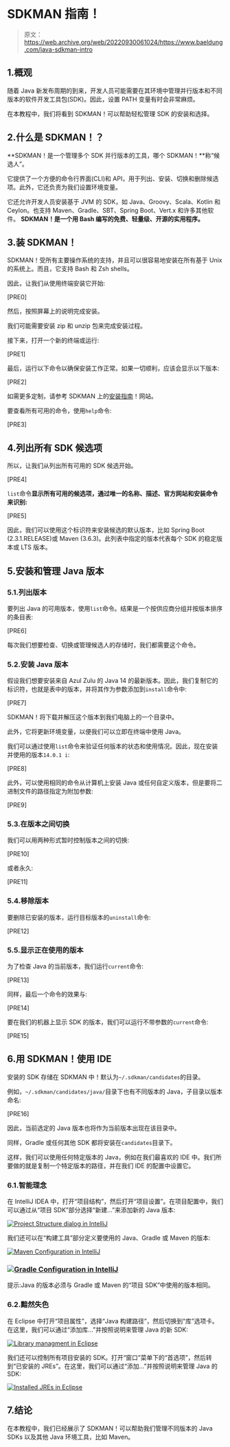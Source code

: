 # SDKMAN 指南！

> 原文：<https://web.archive.org/web/20220930061024/https://www.baeldung.com/java-sdkman-intro>

## 1.概观

随着 Java 新发布周期的到来，开发人员可能需要在其环境中管理并行版本和不同版本的软件开发工具包(SDK)。因此，设置 PATH 变量有时会非常麻烦。

在本教程中，我们将看到 SDKMAN！可以帮助轻松管理 SDK 的安装和选择。

## 2.什么是 SDKMAN！？

**SDKMAN！是一个管理多个 SDK 并行版本的工具，哪个 SDKMAN！**称“候选人”。

它提供了一个方便的命令行界面(CLI)和 API，用于列出、安装、切换和删除候选项。此外，它还负责为我们设置环境变量。

它还允许开发人员安装基于 JVM 的 SDK，如 Java、Groovy、Scala、Kotlin 和 Ceylon。也支持 Maven、Gradle、SBT、Spring Boot、Vert.x 和许多其他软件。 **SDKMAN！是一个用 Bash 编写的免费、轻量级、开源的实用程序。**

## 3.装 SDKMAN！

SDKMAN！受所有主要操作系统的支持，并且可以很容易地安装在所有基于 Unix 的系统上。而且，它支持 Bash 和 Zsh shells。

因此，让我们从使用终端安装它开始:

[PRE0]

然后，按照屏幕上的说明完成安装。

我们可能需要安装 zip 和 unzip 包来完成安装过程。

接下来，打开一个新的终端或运行:

[PRE1]

最后，运行以下命令以确保安装工作正常。如果一切顺利，应该会显示以下版本:

[PRE2]

如需更多定制，请参考 SDKMAN 上的[安装指南](https://web.archive.org/web/20221129012154/https://sdkman.io/install)！网站。

要查看所有可用的命令，使用`help`命令:

[PRE3]

## 4.列出所有 SDK 候选项

所以，让我们从列出所有可用的 SDK 候选开始。

[PRE4]

`list`命令**显示所有可用的候选项，通过唯一的名称、描述、官方网站和安装命令来识别:**

[PRE5]

因此，我们可以使用这个标识符来安装候选的默认版本，比如 Spring Boot (2.3.1.RELEASE)或 Maven (3.6.3)。此列表中指定的版本代表每个 SDK 的稳定版本或 LTS 版本。

## 5.安装和管理 Java 版本

### 5.1.列出版本

要列出 Java 的可用版本，使用`list`命令。结果是一个按供应商分组并按版本排序的条目表:

[PRE6]

每次我们想要检查、切换或管理候选人的存储时，我们都需要这个命令。

### 5.2.安装 Java 版本

假设我们想要安装来自 Azul Zulu 的 Java 14 的最新版本。因此，我们复制它的标识符，也就是表中的版本，并将其作为参数添加到`install`命令中:

[PRE7]

SDKMAN！将下载并解压这个版本到我们电脑上的一个目录中。

此外，它将更新环境变量，以便我们可以立即在终端中使用 Java。

我们可以通过使用`list`命令来验证任何版本的状态和使用情况。因此，现在安装并使用的版本`14.0.1 i`:

[PRE8]

此外，可以使用相同的命令从计算机上安装 Java 或任何自定义版本，但是要将二进制文件的路径指定为附加参数:

[PRE9]

### 5.3.在版本之间切换

我们可以用两种形式暂时控制版本之间的切换:

[PRE10]

或者永久:

[PRE11]

### 5.4.移除版本

要删除已安装的版本，运行目标版本的`uninstall`命令:

[PRE12]

### 5.5.显示正在使用的版本

为了检查 Java 的当前版本，我们运行`current`命令:

[PRE13]

同样，最后一个命令的效果与:

[PRE14]

要在我们的机器上显示 SDK 的版本，我们可以运行不带参数的`current`命令:

[PRE15]

## 6.用 SDKMAN！使用 IDE

安装的 SDK 存储在 SDKMAN 中！默认为`~/.sdkman/candidates`的目录。

例如，`~/.sdkman/candidates/java/`目录下也有不同版本的 Java，子目录以版本命名:

[PRE16]

因此，当前选定的 Java 版本也将作为当前版本出现在该目录中。

同样，Gradle 或任何其他 SDK 都将安装在`candidates`目录下。

这样，我们可以使用任何特定版本的 Java，例如在我们最喜欢的 IDE 中。我们所要做的就是复制一个特定版本的路径，并在我们 IDE 的配置中设置它。

### 6.1.智能理念

在 IntelliJ IDEA 中，打开“项目结构”，然后打开“项目设置”。在项目配置中，我们可以通过从“项目 SDK”部分选择“新建…”来添加新的 Java 版本:

[![Project Structure dialog in IntelliJ](img/ec4602a2da84ff71c6a3b4daf2692678.png)](/web/20221129012154/https://www.baeldung.com/wp-content/uploads/2020/07/projectij-768x449-1.jpg)

我们还可以在“构建工具”部分定义要使用的 Java、Gradle 或 Maven 的版本:

[![Maven Configuration in IntelliJ](img/933914511ca4a43fc88bae330b39aa3c.png)](/web/20221129012154/https://www.baeldung.com/wp-content/uploads/2020/07/maven-768x582-1.jpg)

### [![Gradle Configuration in IntelliJ](img/7e39471a3b0e8eae900d1468ba8a3409.png)](/web/20221129012154/https://www.baeldung.com/wp-content/uploads/2020/07/gradle-768x544-1.jpg)

提示:Java 的版本必须与 Gradle 或 Maven 的“项目 SDK”中使用的版本相同。

### 6.2.黯然失色

在 Eclipse 中打开“项目属性”，选择“Java 构建路径”，然后切换到“库”选项卡。在这里，我们可以通过“添加库…”并按照说明来管理 Java 的新 SDK:

[![Library managment in Eclipse](img/5c47d5b4dbd8c97016afcf100a27637d.png)](/web/20221129012154/https://www.baeldung.com/wp-content/uploads/2020/07/eclipse-project-768x417-1.jpg)

我们还可以控制所有项目安装的 SDK。打开“窗口”菜单下的“首选项”，然后转到“已安装的 JREs”。在这里，我们可以通过“添加…”并按照说明来管理 Java 的 SDK:

[![Installed JREs in Eclipse ](img/35b9df083dc62cced30b4ff935bad65a.png)](/web/20221129012154/https://www.baeldung.com/wp-content/uploads/2020/07/eclipse.jpg)

## 7.结论

在本教程中，我们已经展示了 SDKMAN！可以帮助我们管理不同版本的 Java SDKs 以及其他 Java 环境工具，比如 Maven。